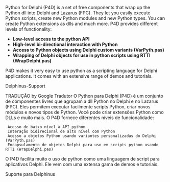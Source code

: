 Python for Delphi (P4D) is a set of free components that wrap up the Python dll into Delphi and Lazarus (FPC). They let you easily execute Python scripts, create new Python modules and new Python types. You can create Python extensions as dlls and much more.  P4D provides different levels of functionality:

  * **Low-level access to the python API**
  * **High-level bi-directional interaction with Python**
  * **Access to Python objects using Delphi custom variants (VarPyth.pas)**
  * **Wrapping of Delphi objects for use in python scripts using RTTI (WrapDelphi.pas)**

P4D makes it very easy to use python as a scripting language for Delphi applications.  It comes with an extensive range of demos and tutorials.

Delphinus-Support

TRADUÇÃO by Google Tradutor
O Python para Delphi (P4D) é um conjunto de componentes livres que agrupam a dll Python no Delphi e no Lazarus (FPC). Eles permitem executar facilmente scripts Python, criar novos módulos e novos tipos de Python. Você pode criar extensões Python como DLLs e muito mais. O P4D fornece diferentes níveis de funcionalidade:

     Acesso de baixo nível à API python
     Interação bidirecional de alto nível com Python
     Acesso a objetos Python usando variantes personalizadas do Delphi (VarPyth.pas)
     Encapsulamento de objetos Delphi para uso em scripts python usando RTTI (WrapDelphi.pas)

O P4D facilita muito o uso de python como uma linguagem de script para aplicativos Delphi. Ele vem com uma extensa gama de demos e tutoriais.

Suporte para Delphinus

